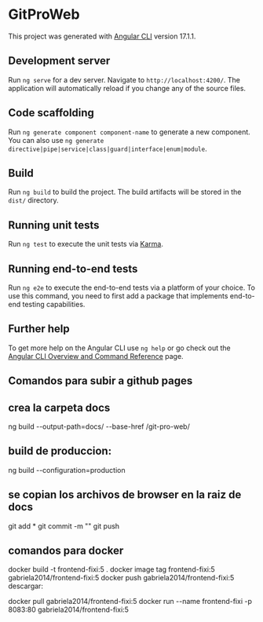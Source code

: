 # GitProWeb

This project was generated with [Angular CLI](https://github.com/angular/angular-cli) version 17.1.1.

## Development server

Run `ng serve` for a dev server. Navigate to `http://localhost:4200/`. The application will automatically reload if you change any of the source files.

## Code scaffolding

Run `ng generate component component-name` to generate a new component. You can also use `ng generate directive|pipe|service|class|guard|interface|enum|module`.

## Build

Run `ng build` to build the project. The build artifacts will be stored in the `dist/` directory.

## Running unit tests

Run `ng test` to execute the unit tests via [Karma](https://karma-runner.github.io).

## Running end-to-end tests

Run `ng e2e` to execute the end-to-end tests via a platform of your choice. To use this command, you need to first add a package that implements end-to-end testing capabilities.

## Further help

To get more help on the Angular CLI use `ng help` or go check out the [Angular CLI Overview and Command Reference](https://angular.io/cli) page.


## Comandos para subir a github pages
## crea la carpeta docs
ng build --output-path=docs/ --base-href /git-pro-web/

## build de produccion:
 ng build --configuration=production

## se copian los archivos de browser en la raiz de docs
git add *
git commit -m ""
git push 

## comandos para docker
docker build -t frontend-fixi:5  . 
docker image tag frontend-fixi:5 gabriela2014/frontend-fixi:5
docker push gabriela2014/frontend-fixi:5
descargar:


docker pull gabriela2014/frontend-fixi:5 
docker run --name frontend-fixi -p 8083:80 gabriela2014/frontend-fixi:5